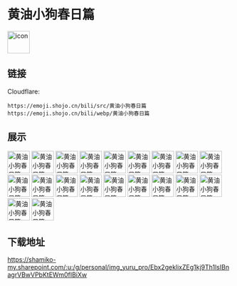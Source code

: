 # 黄油小狗春日篇
<img src="https://emoji.shojo.cn/bili/src/黄油小狗春日篇/icon.png" width="50" height="50" alt="icon">

## 链接
Cloudflare:
```
https://emoji.shojo.cn/bili/src/黄油小狗春日篇
https://emoji.shojo.cn/bili/webp/黄油小狗春日篇
```
## 展示
<img src="https://emoji.shojo.cn/bili/src/黄油小狗春日篇/黄油小狗春日篇-棒.png" width="50" height="50" alt="黄油小狗春日篇-棒">
<img src="https://emoji.shojo.cn/bili/src/黄油小狗春日篇/黄油小狗春日篇-抱抱.png" width="50" height="50" alt="黄油小狗春日篇-抱抱">
<img src="https://emoji.shojo.cn/bili/src/黄油小狗春日篇/黄油小狗春日篇-不.png" width="50" height="50" alt="黄油小狗春日篇-不">
<img src="https://emoji.shojo.cn/bili/src/黄油小狗春日篇/黄油小狗春日篇-倒.png" width="50" height="50" alt="黄油小狗春日篇-倒">
<img src="https://emoji.shojo.cn/bili/src/黄油小狗春日篇/黄油小狗春日篇-烦.png" width="50" height="50" alt="黄油小狗春日篇-烦">
<img src="https://emoji.shojo.cn/bili/src/黄油小狗春日篇/黄油小狗春日篇-汗.png" width="50" height="50" alt="黄油小狗春日篇-汗">
<img src="https://emoji.shojo.cn/bili/src/黄油小狗春日篇/黄油小狗春日篇-喝茶.png" width="50" height="50" alt="黄油小狗春日篇-喝茶">
<img src="https://emoji.shojo.cn/bili/src/黄油小狗春日篇/黄油小狗春日篇-怀疑.png" width="50" height="50" alt="黄油小狗春日篇-怀疑">
<img src="https://emoji.shojo.cn/bili/src/黄油小狗春日篇/黄油小狗春日篇-惊了.png" width="50" height="50" alt="黄油小狗春日篇-惊了">
<img src="https://emoji.shojo.cn/bili/src/黄油小狗春日篇/黄油小狗春日篇-鞠躬.png" width="50" height="50" alt="黄油小狗春日篇-鞠躬">
<img src="https://emoji.shojo.cn/bili/src/黄油小狗春日篇/黄油小狗春日篇-快逃.png" width="50" height="50" alt="黄油小狗春日篇-快逃">
<img src="https://emoji.shojo.cn/bili/src/黄油小狗春日篇/黄油小狗春日篇-升天.png" width="50" height="50" alt="黄油小狗春日篇-升天">
<img src="https://emoji.shojo.cn/bili/src/黄油小狗春日篇/黄油小狗春日篇-睡了.png" width="50" height="50" alt="黄油小狗春日篇-睡了">
<img src="https://emoji.shojo.cn/bili/src/黄油小狗春日篇/黄油小狗春日篇-喂.png" width="50" height="50" alt="黄油小狗春日篇-喂">
<img src="https://emoji.shojo.cn/bili/src/黄油小狗春日篇/黄油小狗春日篇-问号.png" width="50" height="50" alt="黄油小狗春日篇-问号">
<img src="https://emoji.shojo.cn/bili/src/黄油小狗春日篇/黄油小狗春日篇-无聊.png" width="50" height="50" alt="黄油小狗春日篇-无聊">
<img src="https://emoji.shojo.cn/bili/src/黄油小狗春日篇/黄油小狗春日篇-无语.png" width="50" height="50" alt="黄油小狗春日篇-无语">
<img src="https://emoji.shojo.cn/bili/src/黄油小狗春日篇/黄油小狗春日篇-咬.png" width="50" height="50" alt="黄油小狗春日篇-咬">
<img src="https://emoji.shojo.cn/bili/src/黄油小狗春日篇/黄油小狗春日篇-晕.png" width="50" height="50" alt="黄油小狗春日篇-晕">
<img src="https://emoji.shojo.cn/bili/src/黄油小狗春日篇/黄油小狗春日篇-真香.png" width="50" height="50" alt="黄油小狗春日篇-真香">

## 下载地址

https://shamiko-my.sharepoint.com/:u:/g/personal/img_yuru_pro/Ebx2geklixZEg1kj9Th1lsIBnagrVBwVPbKtEWm0fIBiXw